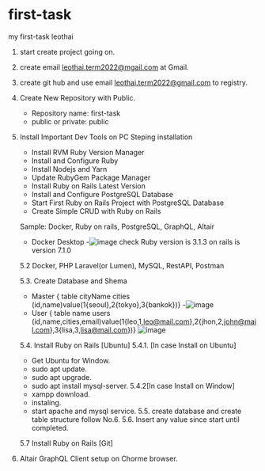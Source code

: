 # first-task
my first-task leothai

1. start create project going on.
2. create email leothai.term2022@mgail.com at Gmail.
3. create git hub and use email leothai.term2022@gmail.com to registry.
4. Create New Repository with Public.
   - Repository name: first-task
   - public or private: public
5. Install Important Dev Tools on PC
     Steping installation
      - Install RVM Ruby Version Manager
      - Install and Configure Ruby
      - Install Nodejs and Yarn
      - Update RubyGem Package Manager
      - Install Ruby on Rails Latest Version
      - Install and Configure PostgreSQL Database
      - Start First Ruby on Rails Project with PostgreSQL Database
      - Create Simple CRUD with Ruby on Rails

     Sample:
      Docker, Ruby on rails, PostgreSQL, GraphQL, Altair
      - Docker Desktop
      -![image](https://user-images.githubusercontent.com/121023196/208801649-5cd8c009-96a6-4382-a036-d19dafa42da4.png)
      check Ruby version is 3.1.3 on rails is version 7.1.0

   5.2 Docker, PHP Laravel(or Lumen), MySQL, RestAPI, Postman

   5.3. Create Database and Shema
      - Master { table cityName cities (id,name)value(1{seoul},2{tokyo},3{bankok})}
      -![image](https://user-images.githubusercontent.com/121023196/208636217-356665e0-356a-4814-809a-ff10b41af8bb.png)
      - User { table name users (id,name,cities,email)value(1{leo,1,leo@mail.com},2{jhon,2,john@mail.com},3{lisa,3,lisa@mail.com})}
      ![image](https://user-images.githubusercontent.com/121023196/208637125-9adec8f9-395d-4637-af42-31a123d05336.png)

   5.4. Install Ruby on Rails [Ubuntu]
      5.4.1. [In case Install on Ubuntu]
      - Get Ubuntu for Window.
      - sudo apt update.
      - sudo apt upgrade.
      - sudo apt install mysql-server.
      5.4.2[In case Install on Window]
      - xampp download.
      - instaling.
      - start apache and mysql service.
    5.5. create database and create table  structure follow No.6.
    5.6. Insert any value since start until completed.

    5.7 Install Ruby on Rails [Git]


 6. Altair GraphQL Client setup on Chorme browser.
